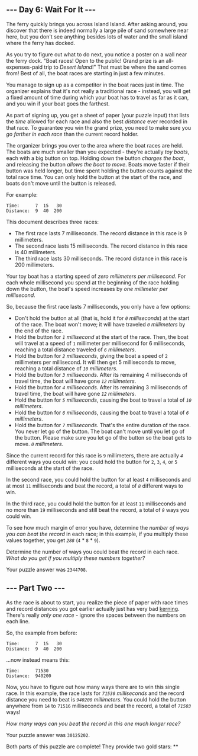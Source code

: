 <main>
<article class="day-desc"><h2>--- Day 6: Wait For It ---</h2><p>The ferry quickly brings you across Island Island. After asking around, you discover that there is indeed normally a large pile of sand somewhere near here, but you don't see anything besides lots of water and the small island where the ferry has docked.</p>
<p>As you try to figure out what to do next, you notice a poster on a wall near the ferry dock. "Boat races! Open to the public! Grand prize is an all-expenses-paid trip to <em>Desert Island</em>!" That must be where the sand comes from! Best of all, the boat races are starting in just a few minutes.</p>
<p>You manage to sign up as a competitor in the boat races just in time. The organizer explains that it's not really a traditional race - instead, you will get a fixed amount of time during which your boat has to travel as far as it can, and you win if your boat goes the farthest.</p>
<p>As part of signing up, you get a sheet of paper (your puzzle input) that lists the <em>time</em> allowed for each race and also the best <em>distance</em> ever recorded in that race. To guarantee you win the grand prize, you need to make sure you <em>go farther in each race</em> than the current record holder.</p>
<p>The organizer brings you over to the area where the boat races are held. The boats are much smaller than you expected - they're actually <em>toy boats</em>, each with a big button on top. Holding down the button <em>charges the boat</em>, and releasing the button <em>allows the boat to move</em>. Boats move faster if their button was held longer, but time spent holding the button counts against the total race time. You can only hold the button at the start of the race, and boats don't move until the button is released.</p>
<p>For example:</p>
<pre><code>Time:      7  15   30
Distance:  9  40  200
</code></pre>
<p>This document describes three races:</p>
<ul>
<li>The first race lasts 7 milliseconds. The record distance in this race is 9 millimeters.</li>
<li>The second race lasts 15 milliseconds. The record distance in this race is 40 millimeters.</li>
<li>The third race lasts 30 milliseconds. The record distance in this race is 200 millimeters.</li>
</ul>
<p>Your toy boat has a starting speed of <em>zero millimeters per millisecond</em>. For each whole millisecond you spend at the beginning of the race holding down the button, the boat's speed increases by <em>one millimeter per millisecond</em>.</p>
<p>So, because the first race lasts 7 milliseconds, you only have a few options:</p>
<ul>
<li>Don't hold the button at all (that is, hold it for <em><code>0</code> milliseconds</em>) at the start of the race. The boat won't move; it will have traveled <em><code>0</code> millimeters</em> by the end of the race.</li>
<li>Hold the button for <em><code>1</code> millisecond</em> at the start of the race. Then, the boat will travel at a speed of <code>1</code> millimeter per millisecond for 6 milliseconds, reaching a total distance traveled of <em><code>6</code> millimeters</em>.</li>
<li>Hold the button for <em><code>2</code> milliseconds</em>, giving the boat a speed of <code>2</code> millimeters per millisecond. It will then get 5 milliseconds to move, reaching a total distance of <em><code>10</code> millimeters</em>.</li>
<li>Hold the button for <em><code>3</code> milliseconds</em>. After its remaining 4 milliseconds of travel time, the boat will have gone <em><code>12</code> millimeters</em>.</li>
<li>Hold the button for <em><code>4</code> milliseconds</em>. After its remaining 3 milliseconds of travel time, the boat will have gone <em><code>12</code> millimeters</em>.</li>
<li>Hold the button for <em><code>5</code> milliseconds</em>, causing the boat to travel a total of <em><code>10</code> millimeters</em>.</li>
<li>Hold the button for <em><code>6</code> milliseconds</em>, causing the boat to travel a total of <em><code>6</code> millimeters</em>.</li>
<li>Hold the button for <em><code>7</code> milliseconds</em>. That's the entire duration of the race. You never let go of the button. The boat can't move until you let go of the button. Please make sure you let go of the button so the boat gets to move. <em><code>0</code> millimeters</em>.</li>
</ul>
<p>Since the current record for this race is <code>9</code> millimeters, there are actually <code><em>4</em></code> different ways you could win: you could hold the button for <code>2</code>, <code>3</code>, <code>4</code>, or <code>5</code> milliseconds at the start of the race.</p>
<p>In the second race, you could hold the button for at least <code>4</code> milliseconds and at most <code>11</code> milliseconds and beat the record, a total of <code><em>8</em></code> different ways to win.</p>
<p>In the third race, you could hold the button for at least <code>11</code> milliseconds and no more than <code>19</code> milliseconds and still beat the record, a total of <code><em>9</em></code> ways you could win.</p>
<p>To see how much margin of error you have, determine the <em>number of ways you can beat the record</em> in each race; in this example, if you multiply these values together, you get <code><em>288</em></code> (<code>4</code> * <code>8</code> * <code>9</code>).</p>
<p>Determine the number of ways you could beat the record in each race. <em>What do you get if you multiply these numbers together?</em></p>
</article>
<p>Your puzzle answer was <code>2344708</code>.</p><article class="day-desc"><h2 id="part2">--- Part Two ---</h2><p>As the race is about to start, you realize the piece of paper with race times and record distances you got earlier actually just has <span title="Keming!">very bad</span> <a href="https://en.wikipedia.org/wiki/Kerning" target="_blank">kerning</a>. There's really <em>only one race</em> - ignore the spaces between the numbers on each line.</p>
<p>So, the example from before:</p>
<pre><code>Time:      7  15   30
Distance:  9  40  200
</code></pre>
<p>...now instead means this:</p>
<pre><code>Time:      71530
Distance:  940200
</code></pre>
<p>Now, you have to figure out how many ways there are to win this single race. In this example, the race lasts for <em><code>71530</code> milliseconds</em> and the record distance you need to beat is <em><code>940200</code> millimeters</em>. You could hold the button anywhere from <code>14</code> to <code>71516</code> milliseconds and beat the record, a total of <code><em>71503</em></code> ways!</p>
<p><em>How many ways can you beat the record in this one much longer race?</em></p>
</article>
<p>Your puzzle answer was <code>30125202</code>.</p><p class="day-success">Both parts of this puzzle are complete! They provide two gold stars: **</p>
</main>
